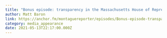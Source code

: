 ```yaml
---
title: "Bonus episode: transparency in the Massachusetts House of Representatives"
author: Matt Baron
link: https://anchor.fm/montaguereporter/episodes/Bonus-episode-transparency-in-the-Massachusetts-House-of-Representatives-e10r1cn
category: media_appearance
date: 2021-05-13T22:17:00.000Z
---
```

